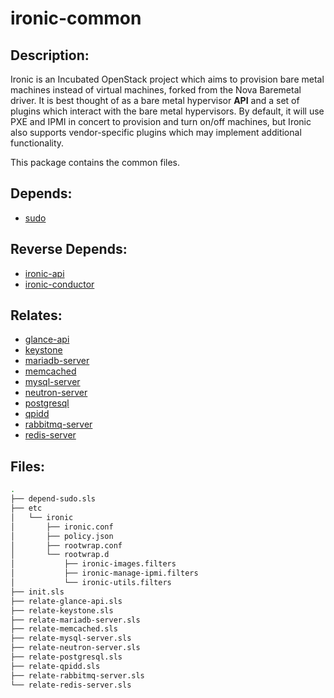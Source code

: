 # ironic-common

## Description:

Ironic is an Incubated OpenStack project which aims to provision bare metal machines instead of virtual machines, forked from the Nova Baremetal driver. It is best thought of as a bare metal hypervisor **API** and a set of plugins which interact with the bare metal hypervisors. By default, it will use PXE and IPMI in concert to provision and turn on/off machines, but Ironic also supports vendor-specific plugins which may implement additional functionality.

This package contains the common files.

## Depends:

  -  [sudo](/salt/sudo)

## Reverse Depends:

  -  [ironic-api](/salt/ironic-api)
  -  [ironic-conductor](/salt/ironic-conductor)

## Relates:

  -  [glance-api](/salt/glance-api)
  -  [keystone](/salt/keystone)
  -  [mariadb-server](/salt/mariadb-server)
  -  [memcached](/salt/memcached)
  -  [mysql-server](/salt/mysql-server)
  -  [neutron-server](/salt/neutron-server)
  -  [postgresql](/salt/postgresql)
  -  [qpidd](/salt/qpidd)
  -  [rabbitmq-server](/salt/rabbitmq-server)
  -  [redis-server](/salt/redis-server)

## Files:

```bash
.
├── depend-sudo.sls
├── etc
│   └── ironic
│       ├── ironic.conf
│       ├── policy.json
│       ├── rootwrap.conf
│       └── rootwrap.d
│           ├── ironic-images.filters
│           ├── ironic-manage-ipmi.filters
│           └── ironic-utils.filters
├── init.sls
├── relate-glance-api.sls
├── relate-keystone.sls
├── relate-mariadb-server.sls
├── relate-memcached.sls
├── relate-mysql-server.sls
├── relate-neutron-server.sls
├── relate-postgresql.sls
├── relate-qpidd.sls
├── relate-rabbitmq-server.sls
└── relate-redis-server.sls
```
